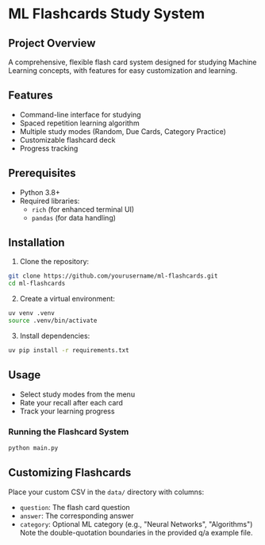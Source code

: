# ML Flashcards Study System

## Project Overview
A comprehensive, flexible flash card system designed for studying Machine Learning concepts, with features for easy customization and learning.

## Features
- Command-line interface for studying
- Spaced repetition learning algorithm
- Multiple study modes (Random, Due Cards, Category Practice)
- Customizable flashcard deck
- Progress tracking

## Prerequisites
- Python 3.8+
- Required libraries:
  - `rich` (for enhanced terminal UI)
  - `pandas` (for data handling)

## Installation
1. Clone the repository:
```bash
git clone https://github.com/yourusername/ml-flashcards.git
cd ml-flashcards
```

2. Create a virtual environment:
```bash
uv venv .venv
source .venv/bin/activate
```

3. Install dependencies:
```bash
uv pip install -r requirements.txt
```

## Usage
- Select study modes from the menu
- Rate your recall after each card
- Track your learning progress

### Running the Flashcard System
```bash
python main.py
```

## Customizing Flashcards
Place your custom CSV in the `data/` directory with columns:
- `question`: The flash card question
- `answer`: The corresponding answer
- `category`: Optional ML category (e.g., "Neural Networks", "Algorithms")
Note the double-quotation boundaries in the provided q/a example file.